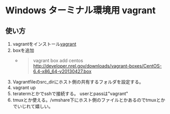 # Windows ターミナル環境用 vagrant

## 使い方
1. vagrantをインストール[vagrant](http://www.vagrantup.com/)
2. boxを追加
    * > vagrant box add centos http://developer.nrel.gov/downloads/vagrant-boxes/CentOS-6.4-x86_64-v20130427.box
3. Vagrantfileのsrc_dirにホスト側の共有するフォルダを設定する。
4. vagrant up
5. teratermとかでsshで接続する。 userとpassは"vagrant"
6. tmuxとか使える。/vmshare下にホスト側のファイルとかあるのでtmuxとかでいじれて嬉しい。